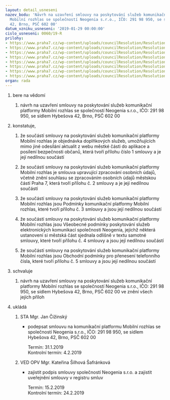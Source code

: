 ```yaml
---
layout: detail_usneseni
nazev_bodu: 'Návrh na uzavření smlouvy na poskytování služeb komunikační platformy
  Mobilní rozhlas se společností Neogenia s.r.o., IČO: 291 98 950, se sídlem Hybešova
  42, Brno, PSČ 602 00'
datum_vzniku_usneseni: '2019-01-29 00:00:00'
cislo_usneseni: 0060/19-R
prilohy:
- https://www.praha7.cz/wp-content/uploads/councilResolution/Resolutions/30550/export/DuvodovazpravaMobilnirozhlas2~426950.docx
- https://www.praha7.cz/wp-content/uploads/councilResolution/Resolutions/30550/export/20190128_UMC_FIN_Praha7Mobilnirozhlas1az4patroobjednavka~426949.docx
- https://www.praha7.cz/wp-content/uploads/councilResolution/Resolutions/30550/export/20190122_prilohac1_UMC_FIN_Praha7MobilnirozhlasDoplnkovesluzbyod10000ob~426948.docx
- https://www.praha7.cz/wp-content/uploads/councilResolution/Resolutions/30550/export/20190128_prilohac2_UMC_FIN_Praha7_Smlouvaozpracovaniosobnichudaju~426947.docx
- https://www.praha7.cz/wp-content/uploads/councilResolution/Resolutions/30550/export/Prilohac3Obchodnipodminkykomunikacniplatformymobilnirozhlas~426946.docx
- https://www.praha7.cz/wp-content/uploads/councilResolution/Resolutions/30550/export/Prilohac4_vseobecne_podminky_poskytovani_sluzeb_elektronickych_komunikaci~426945.pdf
- https://www.praha7.cz/wp-content/uploads/councilResolution/Resolutions/30550/export/Prilohac5_VOP_Podminky_prenositelnosti_cisla~426944.pdf
- https://www.praha7.cz/wp-content/uploads/councilResolution/Resolutions/30550/export/export~427377.pdf
organ: rada
---
```

<ol id="urzList" class="urzList_view"><li class="urzClass1" id=""><span name="1">bere na vědomí</span><ol class="urzOlClass decimal "><li class="urzClass2" id="" style="text-align: left;"><span><p>návrh na uzavření smlouvy na poskytování služeb komunikační platformy Mobilní rozhlas se společností Neogenia s.r.o., IČO: 291 98 950, se sídlem Hybešova 42, Brno, PSČ 602 00</p></span></li></ol></li><li class="urzClass1" id=""><span name="50">konstatuje,</span><ol class="urzOlClass decimal "><li class="urzClass2" id="" style="text-align: left;"><span><p>že součástí smlouvy na poskytování služeb komunikační platformy Mobilní rozhlas je objednávka doplňkových služeb, umožňujících mimo jiné odesílání aktualit z webu městké části do aplikace a posílení bezpečnosti občanů, která tvoří přílohu číslo 1 smlouvy a je její nedílnou součástí<br></p></span></li><li class="urzClass2" id="" style="text-align: left;"><span><p>že součástí smlouvy na poskytování služeb komunikační platformy Mobilní rozhlas je smlouva upravující zpracování osobních údajů, včetně znění souhlasu se zpracováním osobních údajů městskou částí Praha 7, která tvoří přílohu č. 2 smlouvy a je její nedílnou součástí</p></span></li><li class="urzClass2" id="" style="text-align: left;"><span><p>že součástí smlouvy na poskytování služeb komunikační platformy Mobilní rozhlas jsou Podmínky komunikační platformy Mobilní rozhlas, které tvoří přílohu č. 3 smlouvy a jsou její nedílnou součástí</p></span></li><li class="urzClass2" id="" style="text-align: left;"><span><p>že součástí smlouvy na poskytování služeb komunikační platformy Mobilní rozhlas jsou Všeobecné podmínky poskytování služeb elektronických komunikací společnosti Neogenia, jejichž některá ustanovení si městská část sjednala odlišně v textu samotné smlouvy, které tvoří přílohu č. 4 smlouvy a jsou její nedílnou součástí</p></span></li><li class="urzClass2" id="" style="text-align: left;"><span><p>že součástí smlouvy na poskytování služeb komunikační platformy Mobilní rozhlas jsou Obchodní podmínky pro přenesení telefonního čísla, které tvoří přílohu č. 5 smlouvy a jsou její nedílnou součástí</p></span></li></ol></li><li class="urzClass1" id=""><span name="24">schvaluje</span><ol class="urzOlClass decimal "><li class="urzClass2" id="" style="text-align: left;"><span><p>návrh na uzavření smlouvy na poskytování služeb komunikační platformy Mobilní rozhlas se společností Neogenia s.r.o., IČO: 291 98 950, se sídlem Hybešova 42, Brno, PSČ 602 00 ve znění všech jejích příloh<br></p></span></li></ol></li><li class="urzClass1" id="urzUkoly"><span name="1">ukládá</span><ol class="urzOlClass"><li class="urzClass2"><span><p>STA Mgr. Jan Čižinský</p></span><ul class="urzUlClass"><li class="urzClass3"><span><p>podepsat smlouvu na komunikační platformu Mobilní rozhlas se společností Neogenia s.r.o., IČO: 291 98 950, se sídlem Hybešova 42, Brno, PSČ 602 00</p></span><span class="urzUkolTermin">  Termín:&nbsp;31.1.2019</span><div class="urzUkolTermin">  Kontrolní termín:&nbsp;4.2.2019</div></li></ul></li><li class="urzClass2"><span><p>VED OPV Mgr. Kateřina Šilhová Šafránková</p></span><ul class="urzUlClass"><li class="urzClass3"><span><p>zajistit podpis smlouvy společností Neogenia s.r.o. a zajistit uveřejnění smlouvy v registru smluv</p></span><span class="urzUkolTermin">  Termín:&nbsp;15.2.2019</span><div class="urzUkolTermin">  Kontrolní termín:&nbsp;24.2.2019</div></li></ul></li></ol></li></ol>